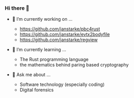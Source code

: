 ### Hi there 👋

- 🔭 I’m currently working on ...
  - <https://github.com/janstarke/pbc4rust>
  - <https://github.com/janstarke/evtx2bodyfile>
  - <https://github.com/janstarke/regview>

- 🌱 I’m currently learning ...
  - The Rust programming language
  - the mathematics behind paring based cryptography

- 💬 Ask me about ...
  - Software technology (especially coding)
  - Digital forensics

<!--
**janstarke/janstarke** is a ✨ _special_ ✨ repository because its `README.md` (this file) appears on your GitHub profile.

Here are some ideas to get you started:

- 🔭 I’m currently working on ...
- 🌱 I’m currently learning ...
- 👯 I’m looking to collaborate on ...
- 🤔 I’m looking for help with ...
- 💬 Ask me about ...
- 📫 How to reach me: ...
- 😄 Pronouns: ...
- ⚡ Fun fact: ...
-->
